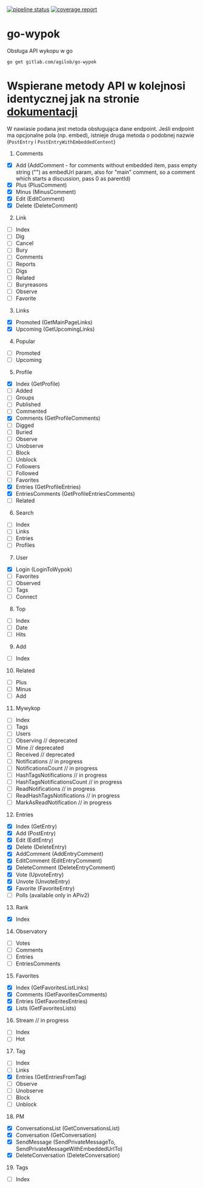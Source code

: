 [![pipeline status](https://gitlab.com/agilob/go-wypok/badges/master/pipeline.svg)](https://gitlab.com/agilob/go-wypok/commits/master)
[![coverage report](https://gitlab.com/agilob/go-wypok/badges/master/coverage.svg)](https://gitlab.com/agilob/go-wypok/commits/master)

# go-wypok
Obsługa API wykopu w go

```
go get gitlab.com/agilob/go-wypok
```

# Wspierane metody API w kolejnosi identycznej jak na stronie [dokumentacji](https://www.wykop.pl/dla-programistow/dokumentacja/)

W nawiasie podana jest metoda obsługująca dane endpoint.
Jeśli endpoint ma opcjonalne pola (np. embed), istnieje druga metoda o podobnej nazwie (`PostEntry` i `PostEntryWithEmbeddedContent`)

1. Comments
 - [x] Add (AddComment - for comments without embedded item, pass empty string ("") as embedUrl param, also for "main" comment, so a  comment which starts a discussion, pass 0 as parentId)
 - [x] Plus (PlusComment)
 - [x] Minus (MinusComment)
 - [x] Edit (EditComment)
 - [x] Delete (DeleteComment)
2. Link
 - [ ] Index
 - [ ] Dig
 - [ ] Cancel
 - [ ] Bury
 - [ ] Comments
 - [ ] Reports
 - [ ] Digs
 - [ ] Related
 - [ ] Buryreasons
 - [ ] Observe
 - [ ] Favorite
3. Links
 - [x] Promoted (GetMainPageLinks)
 - [x] Upcoming (GetUpcomingLinks)
4. Popular
 - [ ] Promoted
 - [ ] Upcoming
5. Profile
 - [x] Index (GetProfile)
 - [ ] Added
 - [ ] Groups
 - [ ] Published
 - [ ] Commented
 - [x] Comments (GetProfileComments)
 - [ ] Digged
 - [ ] Buried
 - [ ] Observe
 - [ ] Unobserve
 - [ ] Block
 - [ ] Unblock
 - [ ] Followers
 - [ ] Followed
 - [ ] Favorites
 - [x] Entries (GetProfileEntries)
 - [x] EntriesComments (GetProfileEntriesComments)
 - [ ] Related
6. Search
 - [ ] Index
 - [ ] Links
 - [ ] Entries
 - [ ] Profiles
7. User
 - [x] Login (LoginToWypok)
 - [ ] Favorites
 - [ ] Observed
 - [ ] Tags
 - [ ] Connect
8. Top
 - [ ] Index
 - [ ] Date
 - [ ] Hits
9. Add
 - [ ] Index
10. Related
 - [ ] Plus
 - [ ] Minus
 - [ ] Add
11. Mywykop
 - [ ] Index
 - [ ] Tags
 - [ ] Users
 - [ ] Observing // deprecated
 - [ ] Mine // deprecated
 - [ ] Received // deprecated
 - [ ] Notifications // in progress
 - [ ] NotificationsCount // in progress
 - [ ] HashTagsNotifications // in progress
 - [ ] HashTagsNotificationsCount // in progress
 - [ ] ReadNotifications // in progress
 - [ ] ReadHashTagsNotifications // in progress
 - [ ] MarkAsReadNotification // in progress
12. Entries
 - [x] Index (GetEntry)
 - [x] Add (PostEntry)
 - [x] Edit (EditEntry)
 - [x] Delete (DeleteEntry)
 - [x] AddComment (AddEntryComment)
 - [x] EditComment (EditEntryComment)
 - [x] DeleteComment (DeleteEntryComment)
 - [x] Vote (UpvoteEntry)
 - [x] Unvote (UnvoteEntry)
 - [x] Favorite (FavoriteEntry)
 - [ ] Polls (available only in APiv2)
13. Rank
 - [x] Index
14. Observatory
 - [ ] Votes
 - [ ] Comments
 - [ ] Entries
 - [ ] EntriesComments
15. Favorites
 - [x] Index (GetFavoritesListLinks)
 - [x] Comments (GetFavoritesComments)
 - [x] Entries (GetFavoritesEntries)
 - [x] Lists (GetFavoritesLists)
16. Stream // in progress
 - [ ] Index
 - [ ] Hot
17. Tag
 - [ ] Index
 - [ ] Links
 - [x] Entries (GetEntriesFromTag)
 - [ ] Observe
 - [ ] Unobserve
 - [ ] Block
 - [ ] Unblock
18. PM
 - [x] ConversationsList (GetConversationsList)
 - [x] Conversation (GetConversation)
 - [x] SendMessage (SendPrivateMessageTo, SendPrivateMessageWithEmbeddedUrlTo)
 - [x] DeleteConversation (DeleteConversation)
19. Tags
 - [ ] Index
